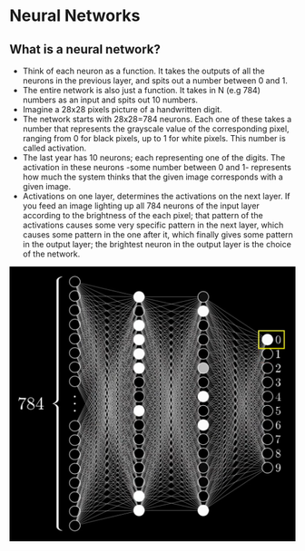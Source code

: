 
# Neural Networks

## What is a neural network?

* Think of each neuron as a function. It takes the outputs of all the neurons in the previous layer, and spits out a number between 0 and 1.
* The entire network is also just a function. It takes in N (e.g 784) numbers as an input and spits out 10 numbers.
* Imagine a 28x28 pixels picture of a handwritten digit.
* The network starts with 28x28=784 neurons. Each one of these takes a number that represents the grayscale value of the corresponding pixel, ranging from 0 for black pixels, up to 1 for white pixels. This number is called activation.
* The last year has 10 neurons; each representing one of the digits. The activation in these neurons -some number between 0 and 1- represents how much the system thinks that the given image corresponds with a given image.
* Activations on one layer, determines the activations on the next layer. If you feed an image lighting up all 784 neurons of the input layer according to the brightness of the each pixel; that pattern of the activations causes some very specific pattern in the next layer, which causes some pattern in the one after it, which finally gives some pattern in the output layer; the brightest neuron in the output layer is the choice of the network.

![](./images/neural-network-01.png)
